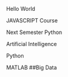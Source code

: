 Hello World

JAVASCRIPT Course

Next Semester Python

Artificial Intelligence

Python

MATLAB
##Big Data
